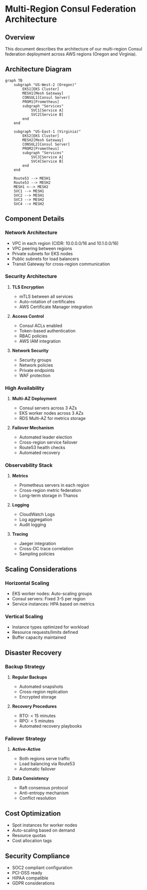 # Multi-Region Consul Federation Architecture

## Overview
This document describes the architecture of our multi-region Consul federation deployment across AWS regions (Oregon and Virginia).

## Architecture Diagram
```mermaid
graph TB
    subgraph "US-West-2 (Oregon)"
        EKS1[EKS Cluster]
        MESH1[Mesh Gateway]
        CONSUL1[Consul Server]
        PROM1[Prometheus]
        subgraph "Services"
            SVC1[Service A]
            SVC2[Service B]
        end
    end

    subgraph "US-East-1 (Virginia)"
        EKS2[EKS Cluster]
        MESH2[Mesh Gateway]
        CONSUL2[Consul Server]
        PROM2[Prometheus]
        subgraph "Services"
            SVC3[Service A]
            SVC4[Service B]
        end
    end

    Route53 --> MESH1
    Route53 --> MESH2
    MESH1 <--> MESH2
    SVC1 --> MESH1
    SVC2 --> MESH1
    SVC3 --> MESH2
    SVC4 --> MESH2
```

## Component Details

### Network Architecture
- VPC in each region (CIDR: 10.0.0.0/16 and 10.1.0.0/16)
- VPC peering between regions
- Private subnets for EKS nodes
- Public subnets for load balancers
- Transit Gateway for cross-region communication

### Security Architecture
1. **TLS Encryption**
   - mTLS between all services
   - Auto-rotation of certificates
   - AWS Certificate Manager integration

2. **Access Control**
   - Consul ACLs enabled
   - Token-based authentication
   - RBAC policies
   - AWS IAM integration

3. **Network Security**
   - Security groups
   - Network policies
   - Private endpoints
   - WAF protection

### High Availability
1. **Multi-AZ Deployment**
   - Consul servers across 3 AZs
   - EKS worker nodes across 3 AZs
   - RDS Multi-AZ for metrics storage

2. **Failover Mechanism**
   - Automated leader election
   - Cross-region service failover
   - Route53 health checks
   - Automated recovery

### Observability Stack
1. **Metrics**
   - Prometheus servers in each region
   - Cross-region metric federation
   - Long-term storage in Thanos

2. **Logging**
   - CloudWatch Logs
   - Log aggregation
   - Audit logging

3. **Tracing**
   - Jaeger integration
   - Cross-DC trace correlation
   - Sampling policies

## Scaling Considerations

### Horizontal Scaling
- EKS worker nodes: Auto-scaling groups
- Consul servers: Fixed 3-5 per region
- Service instances: HPA based on metrics

### Vertical Scaling
- Instance types optimized for workload
- Resource requests/limits defined
- Buffer capacity maintained

## Disaster Recovery

### Backup Strategy
1. **Regular Backups**
   - Automated snapshots
   - Cross-region replication
   - Encrypted storage

2. **Recovery Procedures**
   - RTO: < 15 minutes
   - RPO: < 5 minutes
   - Automated recovery playbooks

### Failover Strategy
1. **Active-Active**
   - Both regions serve traffic
   - Load balancing via Route53
   - Automatic failover

2. **Data Consistency**
   - Raft consensus protocol
   - Anti-entropy mechanism
   - Conflict resolution

## Cost Optimization
- Spot instances for worker nodes
- Auto-scaling based on demand
- Resource quotas
- Cost allocation tags

## Security Compliance
- SOC2 compliant configuration
- PCI-DSS ready
- HIPAA compatible
- GDPR considerations

